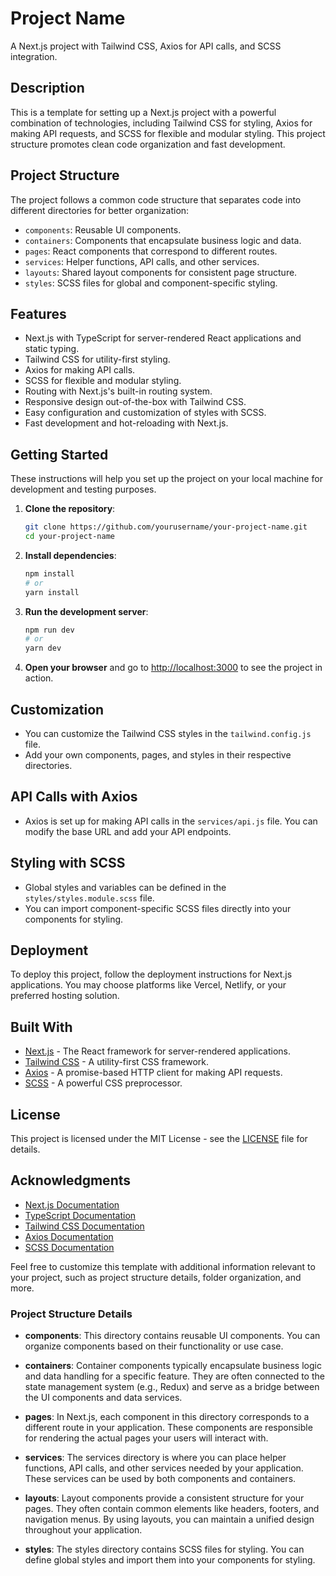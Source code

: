 # Project Name

A Next.js project with Tailwind CSS, Axios for API calls, and SCSS integration.

## Description

This is a template for setting up a Next.js project with a powerful combination of technologies, including Tailwind CSS for styling, Axios for making API requests, and SCSS for flexible and modular styling. This project structure promotes clean code organization and fast development.

## Project Structure

The project follows a common code structure that separates code into different directories for better organization:

- `components`: Reusable UI components.
- `containers`: Components that encapsulate business logic and data.
- `pages`: React components that correspond to different routes.
- `services`: Helper functions, API calls, and other services.
- `layouts`: Shared layout components for consistent page structure.
- `styles`: SCSS files for global and component-specific styling.

## Features

- Next.js with TypeScript for server-rendered React applications and static typing.
- Tailwind CSS for utility-first styling.
- Axios for making API calls.
- SCSS for flexible and modular styling.
- Routing with Next.js's built-in routing system.
- Responsive design out-of-the-box with Tailwind CSS.
- Easy configuration and customization of styles with SCSS.
- Fast development and hot-reloading with Next.js.

## Getting Started

These instructions will help you set up the project on your local machine for development and testing purposes.

1. **Clone the repository**:

   ```bash
   git clone https://github.com/yourusername/your-project-name.git
   cd your-project-name
   ```

2. **Install dependencies**:

   ```bash
   npm install
   # or
   yarn install
   ```

3. **Run the development server**:

   ```bash
   npm run dev
   # or
   yarn dev
   ```

4. **Open your browser** and go to [http://localhost:3000](http://localhost:3000) to see the project in action.

## Customization

- You can customize the Tailwind CSS styles in the `tailwind.config.js` file.
- Add your own components, pages, and styles in their respective directories.

## API Calls with Axios

- Axios is set up for making API calls in the `services/api.js` file. You can modify the base URL and add your API endpoints.

## Styling with SCSS

- Global styles and variables can be defined in the `styles/styles.module.scss` file.
- You can import component-specific SCSS files directly into your components for styling.

## Deployment

To deploy this project, follow the deployment instructions for Next.js applications. You may choose platforms like Vercel, Netlify, or your preferred hosting solution.

## Built With

- [Next.js](https://nextjs.org/) - The React framework for server-rendered applications.
- [Tailwind CSS](https://tailwindcss.com/) - A utility-first CSS framework.
- [Axios](https://axios-http.com/) - A promise-based HTTP client for making API requests.
- [SCSS](https://sass-lang.com/) - A powerful CSS preprocessor.

## License

This project is licensed under the MIT License - see the [LICENSE](LICENSE) file for details.

## Acknowledgments

- [Next.js Documentation](https://nextjs.org/docs)
- [TypeScript Documentation](https://www.typescriptlang.org/docs)
- [Tailwind CSS Documentation](https://tailwindcss.com/docs)
- [Axios Documentation](https://axios-http.com/docs)
- [SCSS Documentation](https://sass-lang.com/documentation)

Feel free to customize this template with additional information relevant to your project, such as project structure details, folder organization, and more.

### Project Structure Details

- **components**: This directory contains reusable UI components. You can organize components based on their functionality or use case.

- **containers**: Container components typically encapsulate business logic and data handling for a specific feature. They are often connected to the state management system (e.g., Redux) and serve as a bridge between the UI components and data services.

- **pages**: In Next.js, each component in this directory corresponds to a different route in your application. These components are responsible for rendering the actual pages your users will interact with.

- **services**: The services directory is where you can place helper functions, API calls, and other services needed by your application. These services can be used by both components and containers.

- **layouts**: Layout components provide a consistent structure for your pages. They often contain common elements like headers, footers, and navigation menus. By using layouts, you can maintain a unified design throughout your application.

- **styles**: The styles directory contains SCSS files for styling. You can define global styles and import them into your components for styling.